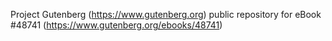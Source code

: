Project Gutenberg (https://www.gutenberg.org) public repository for eBook #48741 (https://www.gutenberg.org/ebooks/48741)
